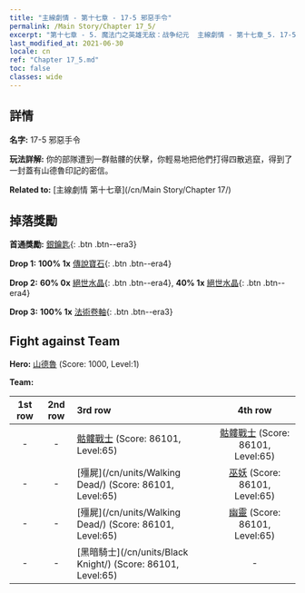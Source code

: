 ```yaml
---
title: "主線劇情 - 第十七章 - 17-5 邪惡手令"
permalink: /Main Story/Chapter 17_5/
excerpt: "第十七章 - 5. 魔法门之英雄无敌：战争纪元  主線劇情 - 第十七章_5. 17-5 邪惡手令"
last_modified_at: 2021-06-30
locale: cn
ref: "Chapter 17_5.md"
toc: false
classes: wide
---
```


## 詳情

 **名字:** 17-5 邪惡手令

 **玩法詳解:** 你的部隊遭到一群骷髏的伏擊，你輕易地把他們打得四散逃竄，得到了一封蓋有山德魯印記的密信。

 **Related to:** [主線劇情 第十七章](/cn/Main Story/Chapter 17/)

## 掉落獎勵

 **首通獎勵:** [銀鑰匙](/cn/Items/con_693/){: .btn .btn--era3}

 **Drop 1:** **100% 1x** [傳說寶石](/cn/Items/mat_58/){: .btn .btn--era4}

 **Drop 2:** **60% 0x** [絕世水晶](/cn/Items/mat_52/){: .btn .btn--era4}, **40% 1x** [絕世水晶](/cn/Items/mat_52/){: .btn .btn--era4}

 **Drop 3:** **100% 1x** [法術卷軸](/cn/Items/con_694/){: .btn .btn--era3}


## Fight against Team
 **Hero:** [山德魯](/cn/heroes/Sandro/) (Score: 1000, Level:1)

 **Team:**


  | 1st row | 2nd row | 3rd row | 4th row |
  |:----:|:----:|:----|:----:|
  | - | - | [骷髏戰士](/cn/units/Skeleton/) (Score: 86101, Level:65)  | [骷髏戰士](/cn/units/Skeleton/) (Score: 86101, Level:65)  |
  | - | - | [殭屍](/cn/units/Walking Dead/) (Score: 86101, Level:65)  | [巫妖](/cn/units/Lich/) (Score: 86101, Level:65)  |
  | - | - | [殭屍](/cn/units/Walking Dead/) (Score: 86101, Level:65)  | [幽靈](/cn/units/Wight/) (Score: 86101, Level:65)  |
  | - | - | [黑暗騎士](/cn/units/Black Knight/) (Score: 86101, Level:65)  | - |


